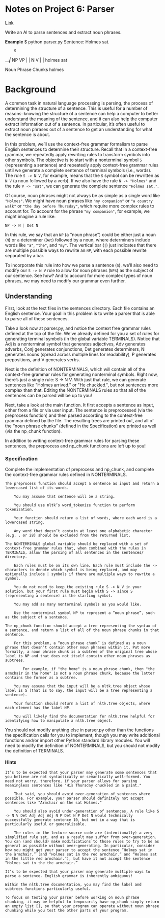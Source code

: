 # Notes on Project 6: Parser
[Link](https://cs50.harvard.edu/ai/2024/projects/6/parser/#background)

Write an AI to parse sentences and extract noun phrases.

**Example**
    $ python parser.py
    Sentence: Holmes sat.

        S
   _____|___
  NP        VP
  |         |
  N         V
  |         |
holmes     sat

Noun Phrase Chunks
holmes


# Background

A common task in natural language processing is parsing, the process of determining the structure of a sentence. This is useful for a number of reasons: knowing the structure of a sentence can help a computer to better understand the meaning of the sentence, and it can also help the computer extract information out of a sentence. In particular, it’s often useful to extract noun phrases out of a sentence to get an understanding for what the sentence is about.

In this problem, we’ll use the context-free grammar formalism to parse English sentences to determine their structure. Recall that in a context-free grammar, we repeatedly apply rewriting rules to transform symbols into other symbols. The objective is to start with a nonterminal symbol `S` (representing a sentence) and repeatedly apply context-free grammar rules until we generate a complete sentence of terminal symbols (i.e., words). The rule `S -> N V`, for example, means that the `S` symbol can be rewritten as `N V` (a noun followed by a verb). If we also have the rule `N -> "Holmes"` and the rule `V -> "sat"`, we can generate the complete sentence `"Holmes sat."`.

Of course, noun phrases might not always be as simple as a single word like `"Holmes"`. We might have noun phrases like `"my companion"` or `"a country walk"` or `"the day before Thursday"`, which require more complex rules to account for. To account for the phrase `"my companion"`, for example, we might imagine a rule like:

`NP -> N | Det N`

In this rule, we say that an `NP` (a “noun phrase”) could be either just a noun (`N`) or a determiner (`Det`) followed by a noun, where determiners include words like `"a"`, `"the"`, and `"my"`. The vertical bar (`|`) just indicates that there are multiple possible ways to rewrite an `NP`, with each possible rewrite separated by a bar.

To incorporate this rule into how we parse a sentence (`S`), we’ll also need to modify our `S -> N V` rule to allow for noun phrases (`NP`s) as the subject of our sentence. See how? And to account for more complex types of noun phrases, we may need to modify our grammar even further.


## Understanding

First, look at the text files in the sentences directory. Each file contains an English sentence. Your goal in this problem is to write a parser that is able to parse all of these sentences.

Take a look now at parser.py, and notice the context free grammar rules defined at the top of the file. We’ve already defined for you a set of rules for generating terminal symbols (in the global variable TERMINALS). Notice that Adj is a nonterminal symbol that generates adjectives, Adv generates adverbs, Conj generates conjunctions, Det generates determiners, N generates nouns (spread across multiple lines for readability), P generates prepositions, and V generates verbs.

Next is the definition of NONTERMINALS, which will contain all of the context-free grammar rules for generating nonterminal symbols. Right now, there’s just a single rule: S -> N V. With just that rule, we can generate sentences like "Holmes arrived." or "He chuckled.", but not sentences more complex than that. Editing the NONTERMINALS rules so that all of the sentences can be parsed will be up to you!

Next, take a look at the main function. It first accepts a sentence as input, either from a file or via user input. The sentence is preprocessed (via the preprocess function) and then parsed according to the context-free grammar defined by the file. The resulting trees are printed out, and all of the “noun phrase chunks” (defined in the Specification) are printed as well (via the np_chunk function).

In addition to writing context-free grammar rules for parsing these sentences, the preprocess and np_chunk functions are left up to you!


### Specification

Complete the implementation of preprocess and np_chunk, and complete the context-free grammar rules defined in NONTERMINALS.

    The preprocess function should accept a sentence as input and return a lowercased list of its words.

        You may assume that sentence will be a string.

        You should use nltk’s word_tokenize function to perform tokenization.

        Your function should return a list of words, where each word is a lowercased string.

        Any word that doesn’t contain at least one alphabetic character (e.g. . or 28) should be excluded from the returned list.

    The NONTERMINALS global variable should be replaced with a set of context-free grammar rules that, when combined with the rules in TERMINALS, allow the parsing of all sentences in the sentences/ directory.

        Each rules must be on its own line. Each rule must include the -> characters to denote which symbol is being replaced, and may optionally include | symbols if there are multiple ways to rewrite a symbol.

        You do not need to keep the existing rule S -> N V in your solution, but your first rule must begin with S -> since S (representing a sentence) is the starting symbol.

        You may add as many nonterminal symbols as you would like.

        Use the nonterminal symbol NP to represent a “noun phrase”, such as the subject of a sentence.

    The np_chunk function should accept a tree representing the syntax of a sentence, and return a list of all of the noun phrase chunks in that sentence.

        For this problem, a “noun phrase chunk” is defined as a noun phrase that doesn’t contain other noun phrases within it. Put more formally, a noun phrase chunk is a subtree of the original tree whose label is NP and that does not itself contain other noun phrases as subtrees.

            For example, if "the home" is a noun phrase chunk, then "the armchair in the home" is not a noun phrase chunk, because the latter contains the former as a subtree.

        You may assume that the input will be a nltk.tree object whose label is S (that is to say, the input will be a tree representing a sentence).

        Your function should return a list of nltk.tree objects, where each element has the label NP.

        You will likely find the documentation for nltk.tree helpful for identifying how to manipulate a nltk.tree object.

You should not modify anything else in parser.py other than the functions the specification calls for you to implement, though you may write additional functions and/or import other Python standard library modules. You will need to modify the definition of NONTERMINALS, but you should not modify the definition of TERMINALS.


#### Hints

    It’s to be expected that your parser may generate some sentences that you believe are not syntactically or semantically well-formed. You need not worry, therefore, if your parser allows for parsing meaningless sentences like "His Thursday chuckled in a paint."

        That said, you should avoid over-generation of sentences where possible. For example, your parser should definitely not accept sentences like "Armchair on the sat Holmes."

        You should also avoid under-generation of sentences. A rule like S -> N V Det Adj Adj Adj N P Det N P Det N would technically successfully generate sentence 10, but not in a way that is particularly useful or generalizable.

        The rules in the lecture source code are (intentionally) a very simplified rule set, and as a result may suffer from over-generation. You can (and should) make modifications to those rules to try to be as general as possible without over-generating. In particular, consider how you might get your parser to accept the sentence “Holmes sat in the armchair.” (and “Holmes sat in the red armchair.” and “Holmes sat in the little red armchair.”), but have it not accept the sentence “Holmes sat in the the armchair.”

    It’s to be expected that your parser may generate multiple ways to parse a sentence. English grammar is inherently ambiguous!

    Within the nltk.tree documentation, you may find the label and subtrees functions particularly useful.

    To focus on testing your parser before working on noun phrase chunking, it may be helpful to temporarily have np_chunk simply return an empty list [], so that your program can operate without noun phrase chunking while you test the other parts of your program.

